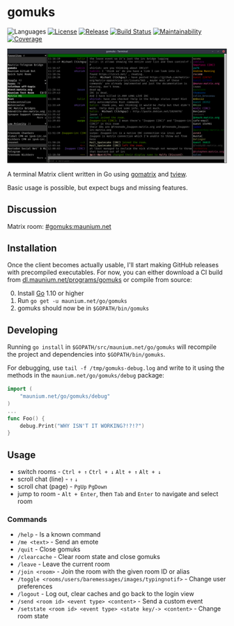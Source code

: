 # gomuks
![Languages](https://img.shields.io/github/languages/top/tulir/gomuks.svg)
[![License](https://img.shields.io/github/license/tulir/gomuks.svg)](LICENSE)
[![Release](https://img.shields.io/github/release/tulir/gomuks/all.svg)](https://github.com/tulir/gomuks/releases)
[![Build Status](https://travis-ci.org/tulir/gomuks.svg?branch=master)](https://travis-ci.org/tulir/gomuks)
[![Maintainability](https://img.shields.io/codeclimate/maintainability/tulir/gomuks.svg)](https://codeclimate.com/github/tulir/gomuks)
[![Coverage](https://img.shields.io/codeclimate/coverage/tulir/gomuks.svg)](https://codeclimate.com/github/tulir/gomuks)

![Chat Preview](chat-preview.png)

A terminal Matrix client written in Go using [gomatrix](https://github.com/matrix-org/gomatrix) and [tview](https://github.com/rivo/tview).

Basic usage is possible, but expect bugs and missing features.

## Discussion
Matrix room: [#gomuks:maunium.net](https://matrix.to/#/#gomuks:maunium.net)

## Installation
Once the client becomes actually usable, I'll start making GitHub releases with
precompiled executables. For now, you can either download
a CI build from [dl.maunium.net/programs/gomuks](https://dl.maunium.net/programs/gomuks)
or compile from source:

0. Install [Go](https://golang.org/) 1.10 or higher
1. Run `go get -u maunium.net/go/gomuks`
2. gomuks should now be in `$GOPATH/bin/gomuks`

## Developing
Running `go install` in `$GOPATH/src/maunium.net/go/gomuks` will recompile the project and dependencies into `$GOPATH/bin/gomuks`.

For debugging, use `tail -f /tmp/gomuks-debug.log` and write to it using the methods in the `maunium.net/go/gomuks/debug` package:
```go
import (
	"maunium.net/go/gomuks/debug"
)
...
func Foo() {
	debug.Print("WHY ISN'T IT WORKING?!?!?")
}
```

## Usage
- switch rooms - `Ctrl + ↑` `Ctrl + ↓` `Alt + ↑` `Alt + ↓`
- scroll chat (line) - `↑` `↓`
- scroll chat (page) - `PgUp` `PgDown`
- jump to room - `Alt + Enter`, then `Tab` and `Enter` to navigate and select room

### Commands
* `/help` - Is a known command
* `/me <text>` - Send an emote
* `/quit` - Close gomuks
* `/clearcache` - Clear room state and close gomuks
* `/leave` - Leave the current room
* `/join <room>` - Join the room with the given room ID or alias
* `/toggle <rooms/users/baremessages/images/typingnotif>` - Change user preferences
* `/logout` - Log out, clear caches and go back to the login view
* `/send <room id> <event type> <content>` - Send a custom event
* `/setstate <room id> <event type> <state key/-> <content>` - Change room state
